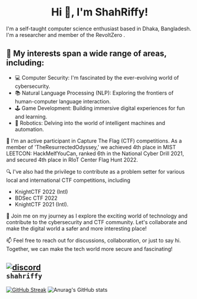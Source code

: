 <h1 align="center">Hi 👋, I'm ShahRiffy!</h1>

I'm a self-taught computer science enthusiast based in Dhaka, Bangladesh. I'm a  researcher and  member of the RevoltZero .


## 🌟 My interests span a wide range of areas, including:
- 💻 Computer Security: I'm fascinated by the ever-evolving world of cybersecurity.
- 📚 Natural Language Processing (NLP): Exploring the frontiers of human-computer language interaction.
- 🕹️ Game Development: Building immersive digital experiences for fun and learning.
- 🤖 Robotics: Delving into the world of intelligent machines and automation.


🔐 I'm an active participant in Capture The Flag (CTF) competitions. As a member of 'TheResurrectedOdyssey,' we achieved 4th place in MIST LEETCON: HackMeIfYouCan, ranked 6th in the National Cyber Drill 2021, and secured 4th place in RIoT Center Flag Hunt 2022.


🔍 I've also had the privilege to contribute as a problem setter for various local and international CTF competitions, including 
 - KnightCTF 2022 (Intl) 
 - BDSec CTF 2022
 - KnightCTF 2021 (Intl).



🚀 Join me on my journey as I explore the exciting world of technology and contribute to the cybersecurity and CTF community. Let's collaborate and make the digital world a safer and more interesting place!


📫 Feel free to reach out for discussions, collaboration, or just to say hi. Together, we can make the tech world more secure and fascinating!




[![discord](https://skillicons.dev/icons?i=discord)]()
<br/>
```shahriffy```
---

[![GitHub Streak](https://github-readme-streak-stats.herokuapp.com/?user=ShahRiffy&theme=merko)]([https://git.io/streak-stats](https://twitter.com/ShahRiffy))
![Anurag's GitHub stats](https://github-readme-stats.vercel.app/api?username=ShahRiffy&show_icons=true&theme=dracula)


